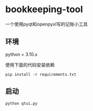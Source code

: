 # bookkeeping-tool
一个使用pyqt和openpyxl写的记账小工具

## 环境

python = 3.10.x

使用下面的代码安装依赖

```shell
pip install -r requirements.txt
```

## 启动

```shell
python qtui.py
```
